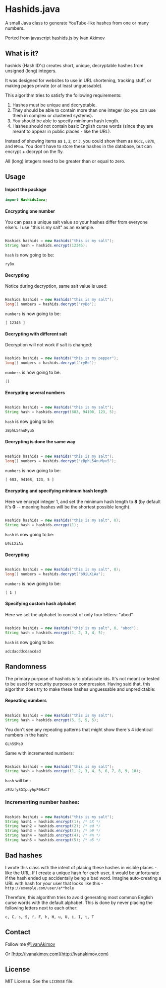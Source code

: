 
# Hashids.java

A small Java class to generate YouTube-like hashes from one or many numbers.

Ported from javascript [hashids.js](https://github.com/ivanakimov/hashids.js) by [Ivan Akimov](https://github.com/ivanakimov)

## What is it?

hashids (Hash ID's) creates short, unique, decryptable hashes from unsigned (long) integers.

It was designed for websites to use in URL shortening, tracking stuff, or making pages private (or at least unguessable).

This algorithm tries to satisfy the following requirements:

1. Hashes must be unique and decryptable.
2. They should be able to contain more than one integer (so you can use them in complex or clustered systems).
3. You should be able to specify minimum hash length.
4. Hashes should not contain basic English curse words (since they are meant to appear in public places - like the URL).

Instead of showing items as `1`, `2`, or `3`, you could show them as `U6dc`, `u87U`, and `HMou`.
You don't have to store these hashes in the database, but can encrypt + decrypt on the fly.

All (long) integers need to be greater than or equal to zero.

## Usage

#### Import the package

```java
import HashidsJava;
```

#### Encrypting one number

You can pass a unique salt value so your hashes differ from everyone else's. I use "this is my salt" as an example.

```java

Hashids hashids = new Hashids("this is my salt");
String hash = hashids.encrypt(12345);
```

`hash` is now going to be:
	
	ryBo

#### Decrypting

Notice during decryption, same salt value is used:

```java

Hashids hashids = new Hashids("this is my salt");
long[] numbers = hashids.decrypt("ryBo");
```

`numbers` is now going to be:
	
	[ 12345 ]

#### Decrypting with different salt

Decryption will not work if salt is changed:

```java

Hashids hashids = new Hashids("this is my pepper");
long[] numbers = hashids.decrypt("ryBo");
```

`numbers` is now going to be:
	
	[]
	
#### Encrypting several numbers

```java

Hashids hashids = new Hashids("this is my salt");
String hash = hashids.encrypt(683, 94108, 123, 5);
```

`hash` is now going to be:
	
	zBphL54nuMyu5
	
#### Decrypting is done the same way

```java

Hashids hashids = new Hashids("this is my salt");
long[] numbers = hashids.decrypt("zBphL54nuMyu5");
```

`numbers` is now going to be:
	
	[ 683, 94108, 123, 5 ]
	
#### Encrypting and specifying minimum hash length

Here we encrypt integer 1, and set the minimum hash length to **8** (by default it's **0** -- meaning hashes will be the shortest possible length).

```java

Hashids hashids = new Hashids("this is my salt", 8);
String hash = hashids.encrypt(1);
```

`hash` is now going to be:
	
	b9iLXiAa
	
#### Decrypting

```java

Hashids hashids = new Hashids("this is my salt", 8);
long[] numbers = hashids.decrypt("b9iLXiAa");
```

`numbers` is now going to be:
	
	[ 1 ]
	
#### Specifying custom hash alphabet

Here we set the alphabet to consist of only four letters: "abcd"

```java

Hashids hashids = new Hashids("this is my salt", 0, "abcd");
String hash = hashids.encrypt(1, 2, 3, 4, 5);
```

`hash` is now going to be:
	
	adcdacddcdaacdad
	
## Randomness

The primary purpose of hashids is to obfuscate ids. It's not meant or tested to be used for security purposes or compression.
Having said that, this algorithm does try to make these hashes unguessable and unpredictable:

#### Repeating numbers

```java

Hashids hashids = new Hashids("this is my salt");
String hash = hashids.encrypt(5, 5, 5, 5);
```

You don't see any repeating patterns that might show there's 4 identical numbers in the hash:

	GLh5SMs9

Same with incremented numbers:

```java

Hashids hashids = new Hashids("this is my salt");
String hash = hashids.encrypt(1, 2, 3, 4, 5, 6, 7, 8, 9, 10);
```

`hash` will be :
	
	zEUzfySGIpuyhpF6HaC7
	
### Incrementing number hashes:

```java

Hashids hashids = new Hashids("this is my salt");
String hash1 = hashids.encrypt(1); /* LX */
String hash2 = hashids.encrypt(2); /* ed */
String hash3 = hashids.encrypt(3); /* o9 */
String hash4 = hashids.encrypt(4); /* 4n */
String hash5 = hashids.encrypt(5); /* a5 */
```

## Bad hashes

I wrote this class with the intent of placing these hashes in visible places - like the URL. If I create a unique hash for each user, it would be unfortunate if the hash ended up accidentally being a bad word. Imagine auto-creating a URL with hash for your user that looks like this - `http://example.com/user/a**hole`

Therefore, this algorithm tries to avoid generating most common English curse words with the default alphabet. This is done by never placing the following letters next to each other:
	
	c, C, s, S, f, F, h, H, u, U, i, I, t, T
	
## Contact

Follow me [@IvanAkimov](http://twitter.com/ivanakimov)

Or [http://ivanakimov.com](http://ivanakimov.com)

## License

MIT License. See the `LICENSE` file.